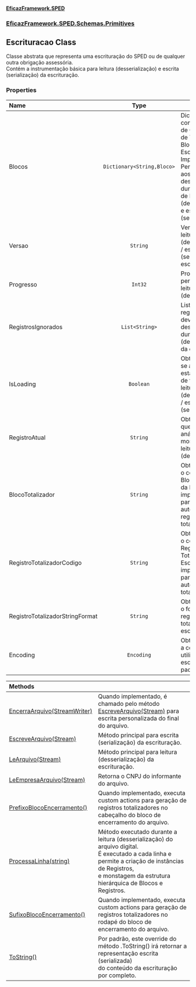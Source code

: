 #### [EficazFramework.SPED](EficazFrameworkSPED.md 'EficazFramework SPED')
### [EficazFramework.SPED.Schemas.Primitives](EficazFramework.SPED.Schemas.Primitives.md 'EficazFramework.SPED.Schemas.Primitives')

## Escrituracao Class

Classe abstrata que representa uma escrituração do SPED ou de qualquer outra obrigação assessória.  
Contém a instrumentação básica para leitura (desserialização) e escrita (serialização) da escrituração.
### Properties

| Name | Type | |
| :--- | :---: | :--- |
| Blocos | `Dictionary<String,Bloco>` | Dicionário contendo o par de Chave / Valor de Todos os Blocos da Escrituração Implementada. <br/>            Permite o acesso aos registros desejados durante etapas de leitura (desserialização) e escrita (serialização). |
| Versao | `String` | Versão para leitura (desserialização) / escrita (serialização) da escrituração. |
| Progresso | `Int32` | Progresso em percentual da leitura (desserialização). |
| RegistrosIgnorados | `List<String>` | Listagem de regitros que devem ser desconsiderados durante a leitura (desserialização) da escrituração |
| IsLoading | `Boolean` | Obtém ou define se a instância está em estado de trabalho de leitura (desserialização) / escrita (serialização). |
| RegistroAtual | `String` | Obtém o registro que está em análise no momento da leitura (desserialização). |
| BlocoTotalizador | `String` | Obtém ou define o código do Bloco Totalizador da Escrituração implementada, para cálculo automatizado dos registros de totalização. |
| RegistroTotalizadorCodigo | `String` | Obtém ou define o código do Registro Totalizador da Escrituração implementada, para cálculo automatizado de totalização. |
| RegistroTotalizadorStringFormat | `String` | Obtém ou define o formato do registro totalizador da escrituração. |
| Encoding | `Encoding` | Obtém ou define a codificação utilizada na escrituração. Por padrão, é UTF8. |

| Methods | |
| :--- | :--- |
| [EncerraArquivo(StreamWriter)](EficazFramework.SPED.Schemas.Primitives/Escrituracao/EncerraArquivo(StreamWriter).md 'EficazFramework.SPED.Schemas.Primitives.Escrituracao.EncerraArquivo(System.IO.StreamWriter)') | Quando implementado, é chamado pelo método [EscreveArquivo(Stream)](EficazFramework.SPED.Schemas.Primitives/Escrituracao/EscreveArquivo(Stream).md 'EficazFramework.SPED.Schemas.Primitives.Escrituracao.EscreveArquivo(System.IO.Stream)') para escrita personalizada do final do arquivo. |
| [EscreveArquivo(Stream)](EficazFramework.SPED.Schemas.Primitives/Escrituracao/EscreveArquivo(Stream).md 'EficazFramework.SPED.Schemas.Primitives.Escrituracao.EscreveArquivo(System.IO.Stream)') | Método principal para escrita (serialização) da escrituração. |
| [LeArquivo(Stream)](EficazFramework.SPED.Schemas.Primitives/Escrituracao/LeArquivo(Stream).md 'EficazFramework.SPED.Schemas.Primitives.Escrituracao.LeArquivo(System.IO.Stream)') | Método principal para leitura (desserialização) da escrituração. |
| [LeEmpresaArquivo(Stream)](EficazFramework.SPED.Schemas.Primitives/Escrituracao/LeEmpresaArquivo(Stream).md 'EficazFramework.SPED.Schemas.Primitives.Escrituracao.LeEmpresaArquivo(System.IO.Stream)') | Retorna o CNPJ do informante do arquivo. |
| [PrefixoBlocoEncerramento()](EficazFramework.SPED.Schemas.Primitives/Escrituracao/PrefixoBlocoEncerramento().md 'EficazFramework.SPED.Schemas.Primitives.Escrituracao.PrefixoBlocoEncerramento()') | Quando implementado, executa custom actions para geração de registros totalizadores no cabeçalho do bloco de encerramento do arquivo. |
| [ProcessaLinha(string)](EficazFramework.SPED.Schemas.Primitives/Escrituracao/ProcessaLinha(string).md 'EficazFramework.SPED.Schemas.Primitives.Escrituracao.ProcessaLinha(string)') | Método executado durante a leitura (desserialização) do arquivo digital. <br/>É executado a cada linha e permite a criação de instâncias de Registros, <br/>e monstagem da estrutura<br/>hierárquica de Blocos e Registros. |
| [SufixoBlocoEncerramento()](EficazFramework.SPED.Schemas.Primitives/Escrituracao/SufixoBlocoEncerramento().md 'EficazFramework.SPED.Schemas.Primitives.Escrituracao.SufixoBlocoEncerramento()') | Quando implementado, executa custom actions para geração de registros totalizadores no rodapé do bloco de encerramento do arquivo. |
| [ToString()](EficazFramework.SPED.Schemas.Primitives/Escrituracao/ToString().md 'EficazFramework.SPED.Schemas.Primitives.Escrituracao.ToString()') | Por padrão, este override do método .ToString() irá retornar a representação escrita (serializada) <br/>do conteúdo da escrituração por completo. |
